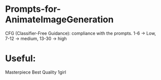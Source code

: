 # Prompts-for-AnimateImageGeneration

CFG (Classifier-Free Guidance): compliance with the prompts. 1-6 -> Low, 7-12 -> medium, 13-30 -> high

# Useful:

Masterpiece
Best Quality
1girl
